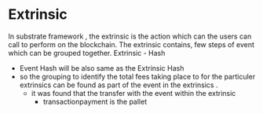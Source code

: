 # Extrinsic 
In substrate framework , the extrinsic is the action which can the users can call to perform on the blockchain.
The extrinsic contains, few steps of event which can be grouped together.
Extrinsic - Hash
 - Event Hash will be also same as the Extrinsic Hash
 - so the grouping to identify the total fees taking place to for the particuler extrinsics can be found as part of the event in the extrinsics .
   - it was found that the transfer with the event within the extrinsic
     - transactionpayment is the pallet
